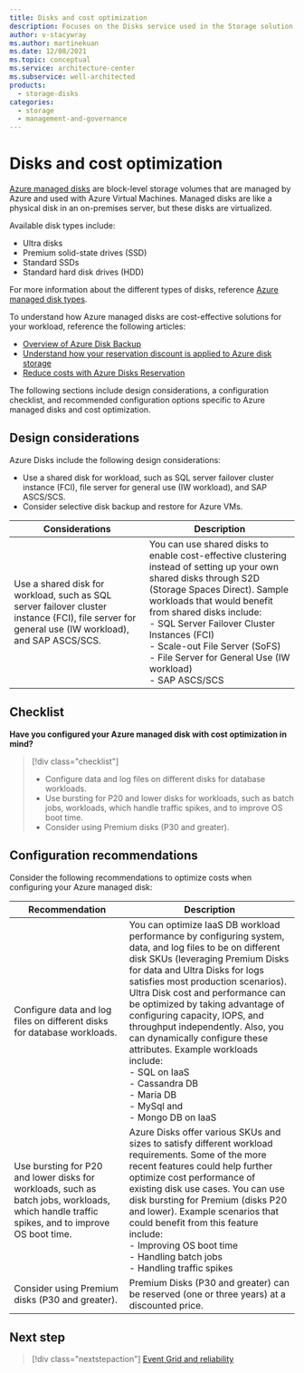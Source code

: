 ```yaml
---
title: Disks and cost optimization
description: Focuses on the Disks service used in the Storage solution to provide best-practice, configuration recommendations, and design considerations related to Cost optimization.
author: v-stacywray
ms.author: martinekuan
ms.date: 12/08/2021
ms.topic: conceptual
ms.service: architecture-center
ms.subservice: well-architected
products:
  - storage-disks
categories:
  - storage
  - management-and-governance
---
```


# Disks and cost optimization

[Azure managed disks](/azure/virtual-machines/managed-disks-overview) are block-level storage volumes that are managed by Azure and used with Azure Virtual Machines. Managed disks are like a physical disk in an on-premises server, but these disks are virtualized.

Available disk types include:

- Ultra disks
- Premium solid-state drives (SSD)
- Standard SSDs
- Standard hard disk drives (HDD)

For more information about the different types of disks, reference [Azure managed disk types](/azure/virtual-machines/disks-types).

To understand how Azure managed disks are cost-effective solutions for your workload, reference the following articles:

- [Overview of Azure Disk Backup](/azure/backup/disk-backup-overview)
- [Understand how your reservation discount is applied to Azure disk storage](/azure/cost-management-billing/reservations/understand-disk-reservations?context=/azure/virtual-machines/context/context)
- [Reduce costs with Azure Disks Reservation](/azure/virtual-machines/disks-reserved-capacity)

The following sections include design considerations, a configuration checklist, and recommended configuration options specific to Azure managed disks and cost optimization.

## Design considerations

Azure Disks include the following design considerations:

- Use a shared disk for workload, such as SQL server failover cluster instance (FCI), file server for general use (IW workload), and SAP ASCS/SCS.
- Consider selective disk backup and restore for Azure VMs.

|Considerations|Description|
|--------------|-----------|
|Use a shared disk for workload, such as SQL server failover cluster instance (FCI), file server for general use (IW workload), and SAP ASCS/SCS.|You can use shared disks to enable cost-effective clustering instead of setting up your own shared disks through S2D (Storage Spaces Direct). Sample workloads that would benefit from shared disks include: <br>- SQL Server Failover Cluster Instances (FCI) <br>- Scale-out File Server (SoFS) <br>- File Server for General Use (IW workload) <br>- SAP ASCS/SCS

## Checklist

**Have you configured your Azure managed disk with cost optimization in mind?**

> [!div class="checklist"]
> - Configure data and log files on different disks for database workloads.
> - Use bursting for P20 and lower disks for workloads, such as batch jobs, workloads, which handle traffic spikes, and to improve OS boot time.
> - Consider using Premium disks (P30 and greater).

## Configuration recommendations

Consider the following recommendations to optimize costs when configuring your Azure managed disk:

|Recommendation|Description|
|--------------|-----------|
|Configure data and log files on different disks for database workloads.|You can optimize IaaS DB workload performance by configuring system, data, and log files to be on different disk SKUs (leveraging Premium Disks for data and Ultra Disks for logs satisfies most production scenarios). Ultra Disk cost and performance can be optimized by taking advantage of configuring capacity, IOPS, and throughput independently. Also, you can dynamically configure these attributes. Example workloads include:<br> - SQL on IaaS <br> - Cassandra DB <br> - Maria DB <br> - MySql and <br> - Mongo DB on IaaS|
|Use bursting for P20 and lower disks for workloads, such as batch jobs, workloads, which handle traffic spikes, and to improve OS boot time.|Azure Disks offer various SKUs and sizes to satisfy different workload requirements. Some of the more recent features could help further optimize cost performance of existing disk use cases. You can use disk bursting for Premium (disks P20 and lower). Example scenarios that could benefit from this feature include: <br> - Improving OS boot time <br> - Handling batch jobs <br> - Handling traffic spikes|
|Consider using Premium disks (P30 and greater).|Premium Disks (P30 and greater) can be reserved (one or three years) at a discounted price.|

## Next step

> [!div class="nextstepaction"]
> [Event Grid and reliability](../../messaging/event-grid/reliability.md)
